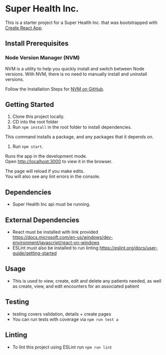 # Super Health Inc.

This is a starter project for a Super Health Inc. that was bootstrapped with [Create React App](https://github.com/facebook/create-react-app).

## Install Prerequisites

### Node Version Manager (NVM)

NVM is a utility to help you quickly install and switch between Node versions. With NVM, there is no need to manually install and uninstall versions.

Follow the Installation Steps for [NVM on GitHub](https://github.com/coreybutler/nvm-windows).

## Getting Started

1. Clone this project locally.
1. CD into the root folder
1. Run `npm install` in the root folder to install dependencies.

This command installs a package, and any packages that it depends on.

1. Run `npm start`.

Runs the app in the development mode.\
Open [http://localhost:3000](http://localhost:3000) to view it in the browser.

The page will reload if you make edits.\
You will also see any lint errors in the console.

## Dependencies
* Super Health Inc api must be running.

## External Dependencies
* React must be installed with link provided
https://docs.microsoft.com/en-us/windows/dev-environment/javascript/react-on-windows
* ESLint must also be installed to run linting 
https://eslint.org/docs/user-guide/getting-started

## Usage
* This is used to view, create, edit and delete any patients needed, as well as create, view, and edit encounters for an associated patient

## Testing
* testing covers validation, details + create pages
* You can run tests with coverage via `npm run test a`

## Linting
* To lint this project using ESLint  run `npm run lint`